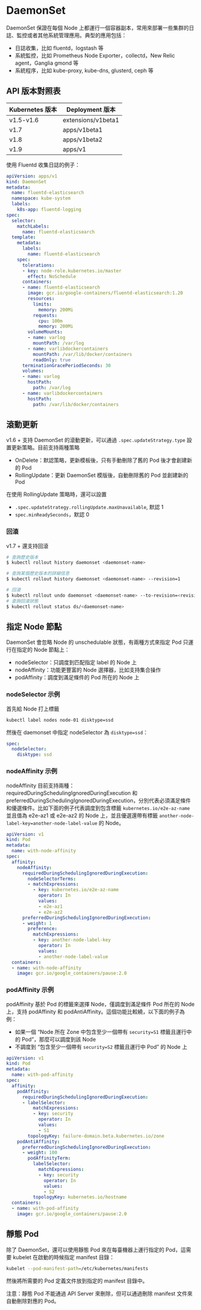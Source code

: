 # DaemonSet

DaemonSet 保證在每個 Node 上都運行一個容器副本，常用來部署一些集群的日誌、監控或者其他系統管理應用。典型的應用包括：

* 日誌收集，比如 fluentd，logstash 等
* 系統監控，比如 Prometheus Node Exporter，collectd，New Relic agent，Ganglia gmond 等
* 系統程序，比如 kube-proxy, kube-dns, glusterd, ceph 等

## API 版本對照表

| Kubernetes 版本 |   Deployment 版本   |
| ------------- | ------------------ |
|   v1.5-v1.6   | extensions/v1beta1 |
| v1.7 | apps/v1beta1 |
|     v1.8      |   apps/v1beta2     |
|     v1.9      |      apps/v1       |

使用 Fluentd 收集日誌的例子：

```yaml
apiVersion: apps/v1
kind: DaemonSet
metadata:
  name: fluentd-elasticsearch
  namespace: kube-system
  labels:
    k8s-app: fluentd-logging
spec:
  selector:
    matchLabels:
      name: fluentd-elasticsearch
  template:
    metadata:
      labels:
        name: fluentd-elasticsearch
    spec:
      tolerations:
      - key: node-role.kubernetes.io/master
        effect: NoSchedule
      containers:
      - name: fluentd-elasticsearch
        image: gcr.io/google-containers/fluentd-elasticsearch:1.20
        resources:
          limits:
            memory: 200Mi
          requests:
            cpu: 100m
            memory: 200Mi
        volumeMounts:
        - name: varlog
          mountPath: /var/log
        - name: varlibdockercontainers
          mountPath: /var/lib/docker/containers
          readOnly: true
      terminationGracePeriodSeconds: 30
      volumes:
      - name: varlog
        hostPath:
          path: /var/log
      - name: varlibdockercontainers
        hostPath:
          path: /var/lib/docker/containers
```

## 滾動更新

v1.6 + 支持 DaemonSet 的滾動更新，可以通過 `.spec.updateStrategy.type` 設置更新策略。目前支持兩種策略

- OnDelete：默認策略，更新模板後，只有手動刪除了舊的 Pod 後才會創建新的 Pod
- RollingUpdate：更新 DaemonSet 模版後，自動刪除舊的 Pod 並創建新的 Pod

在使用 RollingUpdate 策略時，還可以設置

- `.spec.updateStrategy.rollingUpdate.maxUnavailable`, 默認 1
- `spec.minReadySeconds`，默認 0

### 回滾

v1.7 + 還支持回滾

```sh
# 查詢歷史版本
$ kubectl rollout history daemonset <daemonset-name>

# 查詢某個歷史版本的詳細信息
$ kubectl rollout history daemonset <daemonset-name> --revision=1

# 回滾
$ kubectl rollout undo daemonset <daemonset-name> --to-revision=<revision>
# 查詢回滾狀態
$ kubectl rollout status ds/<daemonset-name>
```

## 指定 Node 節點

DaemonSet 會忽略 Node 的 unschedulable 狀態，有兩種方式來指定 Pod 只運行在指定的 Node 節點上：

- nodeSelector：只調度到匹配指定 label 的 Node 上
- nodeAffinity：功能更豐富的 Node 選擇器，比如支持集合操作
- podAffinity：調度到滿足條件的 Pod 所在的 Node 上

### nodeSelector 示例

首先給 Node 打上標籤

```sh
kubectl label nodes node-01 disktype=ssd
```

然後在 daemonset 中指定 nodeSelector 為 `disktype=ssd`：

```yaml
spec:
  nodeSelector:
    disktype: ssd
```

### nodeAffinity 示例

nodeAffinity 目前支持兩種：requiredDuringSchedulingIgnoredDuringExecution 和 preferredDuringSchedulingIgnoredDuringExecution，分別代表必須滿足條件和優選條件。比如下面的例子代表調度到包含標籤 `kubernetes.io/e2e-az-name` 並且值為 e2e-az1 或 e2e-az2 的 Node 上，並且優選還帶有標籤 `another-node-label-key=another-node-label-value` 的 Node。

```yaml
apiVersion: v1
kind: Pod
metadata:
  name: with-node-affinity
spec:
  affinity:
    nodeAffinity:
      requiredDuringSchedulingIgnoredDuringExecution:
        nodeSelectorTerms:
        - matchExpressions:
          - key: kubernetes.io/e2e-az-name
            operator: In
            values:
            - e2e-az1
            - e2e-az2
      preferredDuringSchedulingIgnoredDuringExecution:
      - weight: 1
        preference:
          matchExpressions:
          - key: another-node-label-key
            operator: In
            values:
            - another-node-label-value
  containers:
  - name: with-node-affinity
    image: gcr.io/google_containers/pause:2.0
```

### podAffinity 示例

podAffinity 基於 Pod 的標籤來選擇 Node，僅調度到滿足條件 Pod 所在的 Node 上，支持 podAffinity 和 podAntiAffinity。這個功能比較繞，以下面的例子為例：

* 如果一個 “Node 所在 Zone 中包含至少一個帶有 `security=S1` 標籤且運行中的 Pod”，那麼可以調度到該 Node
* 不調度到 “包含至少一個帶有 `security=S2` 標籤且運行中 Pod” 的 Node 上

```yaml
apiVersion: v1
kind: Pod
metadata:
  name: with-pod-affinity
spec:
  affinity:
    podAffinity:
      requiredDuringSchedulingIgnoredDuringExecution:
      - labelSelector:
          matchExpressions:
          - key: security
            operator: In
            values:
            - S1
        topologyKey: failure-domain.beta.kubernetes.io/zone
    podAntiAffinity:
      preferredDuringSchedulingIgnoredDuringExecution:
      - weight: 100
        podAffinityTerm:
          labelSelector:
            matchExpressions:
            - key: security
              operator: In
              values:
              - S2
          topologyKey: kubernetes.io/hostname
  containers:
  - name: with-pod-affinity
    image: gcr.io/google_containers/pause:2.0
```

## 靜態 Pod

除了 DaemonSet，還可以使用靜態 Pod 來在每臺機器上運行指定的 Pod，這需要 kubelet 在啟動的時候指定 manifest 目錄：

```sh
kubelet --pod-manifest-path=/etc/kubernetes/manifests
```

然後將所需要的 Pod 定義文件放到指定的 manifest 目錄中。

注意：靜態 Pod 不能通過 API Server 來刪除，但可以通過刪除 manifest 文件來自動刪除對應的 Pod。
